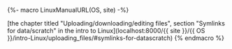 {%- macro LinuxManualURL(OS, site) -%}
<!--- change url once deployed! --->
[the chapter titled "Uploading/downloading/editing files", section "Symlinks for data/scratch" in the intro to Linux](localhost:8000/{{ site }}/{{ OS }}/intro-Linux/uploading_files/#symlinks-for-datascratch)
{% endmacro %}